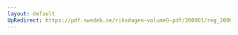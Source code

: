 ```yaml
---
layout: default
UpRedirect: https://pdf.swedeb.se/riksdagen-volumeG-pdf/200001/reg_200001/reg_200001_0322.pdf
---
```

